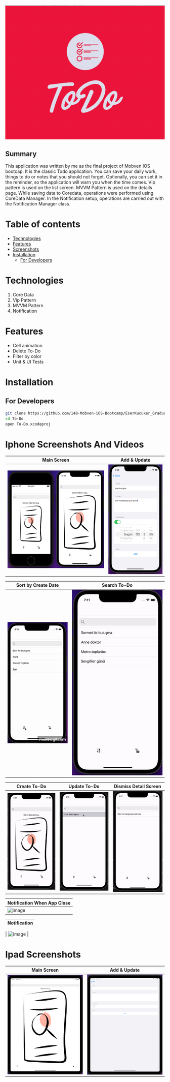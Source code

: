 ![image](https://github.com/148-Mobven-iOS-Bootcamp/EserKucuker_Graduation_Project_Vip-Mvvm_Version/blob/developer/Readme/Ekran%20Resmi%202022-02-12%2012.17.26.png)

## Summary
This application was written by me as the final project of Mobven IOS bootcap. It is the classic Todo application. 
You can save your daily work, things to do or notes that you should not forget. 
Optionally, you can set it in the reminder, so the application will warn you when the time comes. 
Vip pattern is used on the list screen. MVVM Pattern is used on the details page. While saving data to Coredata, operations were performed using CoreData Manager. 
In the Notification setup, operations are carried out with the Notification Manager class.

Table of contents
=================

<!--ts-->
   * [Technologies](#technologies)
   * [Features](#features)
   * [Screenshots](#screenshots)
   * [Installation](#installation)
      *  [For Developers](#for-developers)
<!--te-->

Technologies
============
1. Core Data
2. Vip Pattern
3. MVVM Pattern
4. Notification

Features
========
+ Cell animation
+ Delete To-Do
+ Filter by color
+ Unit & UI Tests

Installation
============


## For Developers
```bash 
git clone https://github.com/148-Mobven-iOS-Bootcamp/EserKucuker_Graduation_Project_Vip-Mvvm_Version.git
cd To-Do
open To-Do.xcodeproj
```

Iphone Screenshots  And Videos
===========
| Main Screen | Add & Update |
| ----------- | ------------ |
| ![image](https://github.com/148-Mobven-iOS-Bootcamp/EserKucuker_Graduation_Project_Vip-Mvvm_Version/blob/Readme/Readme/IphaneMainWindow.png) | ![image](https://github.com/148-Mobven-iOS-Bootcamp/EserKucuker_Graduation_Project_Vip-Mvvm_Version/blob/Readme/Readme/IphoneAddTask.png) |

| Sort by Create Date | Search To-Do | 
| ------------------- | ------------ | 
| ![image](https://github.com/148-Mobven-iOS-Bootcamp/EserKucuker_Graduation_Project_Vip-Mvvm_Version/blob/Readme/Readme/sorted.gif)  | ![image](https://github.com/148-Mobven-iOS-Bootcamp/EserKucuker_Graduation_Project_Vip-Mvvm_Version/blob/Readme/Readme/search.gif) | 

| Create To-Do | Update To-Do | Dismiss Detail Screen |
| ------------ | ------------ | --------------------- |
| ![image](https://github.com/148-Mobven-iOS-Bootcamp/EserKucuker_Graduation_Project_Vip-Mvvm_Version/blob/Readme/Readme/AddTodo.gif) | ![image](https://github.com/148-Mobven-iOS-Bootcamp/EserKucuker_Graduation_Project_Vip-Mvvm_Version/blob/Readme/Readme/update.gif) | ![image](https://github.com/148-Mobven-iOS-Bootcamp/EserKucuker_Graduation_Project_Vip-Mvvm_Version/blob/Readme/Readme/IphoneDelete.gif) |

| Notification When App Close | 
| ------------ | 
 ![image](https://github.com/148-Mobven-iOS-Bootcamp/EserKucuker_Graduation_Project_Vip-Mvvm_Version/blob/Readme/Readme/Notificationout%20app.gif) |


| Notification |
| ------------ | 

| ![image](https://github.com/148-Mobven-iOS-Bootcamp/EserKucuker_Graduation_Project_Vip-Mvvm_Version/blob/Readme/Readme/%C4%B0phoneError.png) |

Ipad Screenshots
===========

| Main Screen | Add & Update |
| ----------- | ------------ |
| ![image](https://github.com/148-Mobven-iOS-Bootcamp/EserKucuker_Graduation_Project_Vip-Mvvm_Version/blob/Readme/Readme/IpadAnaEkran.png) | ![image](https://github.com/148-Mobven-iOS-Bootcamp/EserKucuker_Graduation_Project_Vip-Mvvm_Version/blob/Readme/Readme/IpadAddTask.png) |

